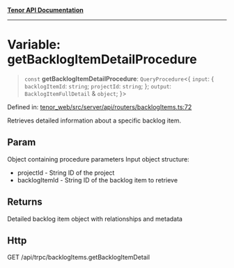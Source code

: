 [**Tenor API Documentation**](../../README.md)

***

# Variable: getBacklogItemDetailProcedure

> `const` **getBacklogItemDetailProcedure**: `QueryProcedure`\<\{ `input`: \{ `backlogItemId`: `string`; `projectId`: `string`; \}; `output`: `BacklogItemFullDetail` & `object`; \}\>

Defined in: [tenor\_web/src/server/api/routers/backlogItems.ts:72](https://github.com/Apantli/Tenor/blob/293d0ddb2d5307c4150fcd161249995fd5278c7d/tenor_web/src/server/api/routers/backlogItems.ts#L72)

Retrieves detailed information about a specific backlog item.

## Param

Object containing procedure parameters
Input object structure:
- projectId - String ID of the project
- backlogItemId - String ID of the backlog item to retrieve

## Returns

Detailed backlog item object with relationships and metadata

## Http

GET /api/trpc/backlogItems.getBacklogItemDetail
